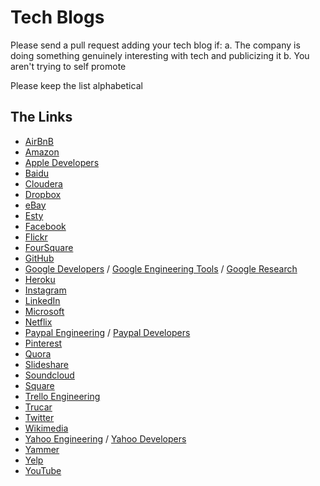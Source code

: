 Tech Blogs
==========

Please send a pull request adding your tech blog if:
a. The company is doing something genuinely interesting with tech and publicizing it
b. You aren't trying to self promote

Please keep the list alphabetical

The Links
---------

* [AirBnB](http://nerds.airbnb.com)
* [Amazon](https://aws.amazon.com/blogs/aws)
* [Apple Developers](https://developer.apple.com)
* [Baidu](http://usa.baidu.com/category/baidutechblog)
* [Cloudera](http://blog.cloudera.com/blog)
* [Dropbox](https://blogs.dropbox.com/tech)
* [eBay](http://www.ebaytechblog.com)
* [Esty](https://codeascraft.com)
* [Facebook](https://code.facebook.com/posts)
* [Flickr](http://code.flickr.net)
* [FourSquare](http://engineering.foursquare.com)
* [GitHub](http://githubengineering.com)
* [Google Developers](http://googledevelopers.blogspot.com) / [Google Engineering Tools](http://google-engtools.blogspot.com) /  [Google Research](http://googleresearch.blogspot.com)
* [Heroku](http://engineering.heroku.com)
* [Instagram](http://instagram-engineering.tumblr.com)
* [LinkedIn](https://engineering.linkedin.com)
* [Microsoft](http://microsoftengineering.com)
* [Netflix](http://techblog.netflix.com)
* [Paypal Engineering](https://www.paypal-engineering.com) / [Paypal Developers](https://devblog.paypal.com)
* [Pinterest](http://engineering.pinterest.com)
* [Quora](http://engineering.quora.com)
* [Slideshare](http://engineering.slideshare.net)
* [Soundcloud](https://developers.soundcloud.com/blog)
* [Square](https://corner.squareup.com)
* [Trello Engineering](https://trello.engineering)
* [Trucar](http://www.drivenbycode.com)
* [Twitter](https://engineering.twitter.com)
* [Wikimedia](https://blog.wikimedia.org/c/technology)
* [Yahoo Engineering](http://yahooeng.tumblr.com) / [Yahoo Developers](http://yahoodevelopers.tumblr.com)
* [Yammer](http://eng.yammer.com/blog)
* [Yelp](http://engineeringblog.yelp.com)
* [YouTube](http://youtube-eng.blogspot.com)
